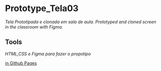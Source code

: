 # Prototype_Tela03
_Tela Prototipada e clonada em sala de aula. Prototyped and cloned screen in the classroom with Figma._

## Tools
_HTML,CSS e Figma para fazer o propotipo_


[in Github Pages](https://on0v41s.github.io/Prototype_Tela03/)

